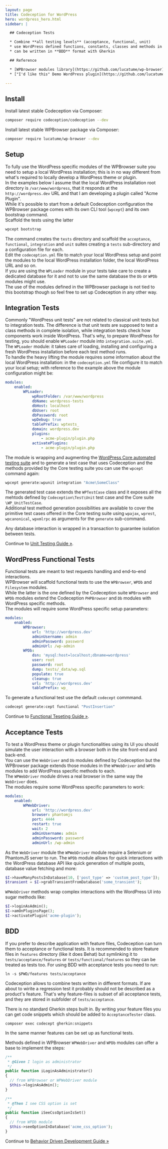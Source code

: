 ```yaml
---
layout: page
title: Codeception for WordPress
hero: wordpress_hero.html
sidebar: |

  ## Codeception Tests

  * Combine **all testing levels** (acceptance, functional, unit)
  * use WordPress defined functions, constants, classes and methods in any test
  * can be written in **BDD** format with Gherkin

  ## Reference

  * [WPBrowser modules library](https://github.com/lucatume/wp-browser) 
  * ["I'd like this" Demo WordPress plugin](https://github.com/lucatume/idlikethis)

---
```


## Install

Install latest stable Codeception via Composer:

```bash
composer require codeception/codeception --dev
```

Install latest stable WPBrowser package via Composer:

```bash
composer require lucatume/wp-browser --dev
```

## Setup

To fully use the WordPress specific modules of the WPBrowser suite you need to setup a local WordPress installation; this is in no way different from what's required to locally develop a WordPress theme or plugin.  
In the examples below I assume that the local WordPress installation root directory is `/var/www/wordpress`, that it responds at the `http://wordpress.dev` URL and that I am developing a plugin called "Acme Plugin".  
While it's possible to start from a default Codeception configuration the WPBrowser package comes with its own CLI tool (`wpcept`) and its own bootstrap command.  
Scaffold the tests using the latter

```bash
wpcept bootstrap
```

The command creates the `tests` directory and scaffold the `acceptance`, `functional`, `integration` and `unit` suites creating a `tests` sub-directory and a configuration file for each.  
Edit the `codeception.yml` file to match your local WordPress setup and point the modules to the local WordPress installation folder, the local WordPress URL and so on.  
If you are using the `WPLoader` module in your tests take care to create a dedicated database for it and not to use the same database the `Db` or `WPDb` modules might use.  
The use of the modules defined in the WPBrowser package is not tied to this bootstrap though so feel free to set up Codeception in any other way.

## Integration Tests
Commonly "WordPress unit tests" are not related to classical unit tests but to integration tests. The difference is that unit tests are supposed to test a class methods in complete isolation, while integration tests check how components work inside WordPress. That's why, to prepare WordPress for testing, you should enable `WPLoader` module into `integration.suite.yml`.  
The `WPLoader` module: it takes care of loading, installing and configuring a fresh WordPress installation before each test method runs.  
To handle the heavy lifting the module requires some information about the local WordPress installation: in the `codeception.yml` file configure it to match your local setup; with reference to the example above the module configuration might be:

```yaml
modules:
    enabled:
        WPLoader:
            wpRootFolder: /var/www/wordpress
            dbName: wordpress-tests
            dbHost: localhost
            dbUser: root
            dbPassword: root
            wpDebug: true
            tablePrefix: wptests_
            domain: wordpress.dev
            plugins:
                - acme-plugin/plugin.php
            activatePlugins:
                - acme-plugin/plugin.php
```

The module is wrapping and augmenting the [WordPress Core automated testing suite](https://make.wordpress.org/core/handbook/testing/automated-testing/phpunit/) and to generate a test case that uses Codeception and the methods provided by the Core testing suite you can use the `wpcept` command again:

```bash
wpcept generate:wpunit integration "Acme\SomeClass"
```

The generated test case extends the `WPTestCase` class and it exposes all the mehtods defined by `Codeception\Test\Unit` test case and the Core suite `\WP_UnitTestCase`.  
Additional test method generation possibilities are available to cover the primitive test cases offered in the Core testing suite using `wpajax`, `wprest`, `wpcanonical`, `wpxmlrpc` as arguments for the `generate` sub-command.  

Any database interaction is wrapped in a transaction to guarantee isolation between tests.

<div class="alert alert-warning">
  <span class="glyphicon glyphicon-info-sign" aria-hidden="true"></span>
  Continue to <a href="http://codeception.com/docs/05-UnitTests">Unit Testing Guide &raquo;</a>.
</div>

## WordPress Functional Tests
Functional tests are meant to test requests handling and end-to-end interactions.  
WPBrowser will scaffold functional tests to use the `WPBrowser`, `WPDb` and `Filesystem` modules.  
While the latter is the one defined by the Codeception suite `WPBrowser` and `WPDb` modules extend the Codeception `PHPBrowser` and `Db` modules with WordPress specific methods.  
The modules will require some WordPress specific setup parameters:

```yaml
modules:
    enabled:
        WPBrowser:
            url: 'http://wordpress.dev'
            adminUsername: admin
            adminPassword: password
            adminUrl: /wp-admin
        WPDb:
            dsn: 'mysql:host=localhost;dbname=wordpress'
            user: root
            password: root
            dump: tests/_data/wp.sql
            populate: true
            cleanup: true
            url: 'http://wordpress.dev'
            tablePrefix: wp_
```

To generate a functional test use the default `codecept` commmand.

```bash
codecept generate:cept functional "PostInsertion"
```

<div class="alert alert-warning">
  <span class="glyphicon glyphicon-info-sign" aria-hidden="true"></span>
  Continue to <a href="http://codeception.com/docs/04-FunctionalTests">Functional Teseting Guide &raquo;</a>.
</div>

## Acceptance Tests

To test a WordPress theme or plugin functionalities using its UI you should simulate the user interaction with a browser both in the site front-end and back-end.  
You can use the `WebDriver` and `Db` modules defined by Codeception but the WPBrowser package extends those modules in the `WPWebDriver` and `WPDb` modules to add WordPress specific methods to each.  
The `WPWebDriver` module drives a real browser in the same way the `WebDriver` does.  
The modules require some WordPress specific parameters to work:

```yaml
modules:
    enabled:
        WPWebDriver:
            url: 'http://wordpress.dev'
            browser: phantomjs
            port: 4444
            restart: true
            wait: 2
            adminUsername: admin
            adminPassword: password
            adminUrl: /wp-admin
```

As the `WebDriver` module the `WPWebDriver` module require a Selenium or PhantomJS server to run.
The `WPDb` module allows for quick interactions with the WordPress database API like quick generation of multiple posts, database value fetching and more:

```php
$I->haveManyPostsInDatabase(10, ['post_type' => 'custom_post_type']);
$transient = $I->grabTransientFromDatabase('some_transient');
```
`WPWebDriver` methods wrap complex interactions with the WordPress UI into sugar methods like:

```php
$I->loginAsAdmin();
$I->amOnPluginsPage();
$I->activatePlugin('acme-plugin');
```

## BDD

If you prefer to describe application with feature files, Codeception can turn them to acceptance or functional tests. It is recommended to store feature files in `features` directory (like it does Behat) but symlinking it to `tests/acceptance/features` or `tests/functional/features` so they can be treated as tests too. For using BDD with acceptance tests you need to run:

```
ln -s $PWD/features tests/acceptance
```

Codeception allows to combine tests written in different formats. If are about to wirite a regression test it probably should not be described as a product's feature. That's why feature-files is subset of all acceptance tests, and they are stored in subfolder of `tests/acceptance`. 

There is no standard Gherkin steps built in. By writing your feature files you can get code snippets which should be added to `AcceptanceTester` class. 

```
composer exec codecept gherkin:snippets
```

In the same manner features can be set up as functional tests.

Methods defined in WPBrowser `WPWebDriver` and `WPDb` modules can offer a base to implement the steps:

```php
/**
 * @Given I login as administrator
 */
public function iLoginAsAdministrator()
{
  // from WPBrowser or WPWebDriver module
  $this->loginAsAdmin();
}

/**
 * @Then I see CSS option is set
 */
public function iSeeCssOptionIsSet()
{
  // from WPDb module
  $this->seeOptionInDatabase('acme_css_option');
}
```

<div class="alert alert-warning">
  <span class="glyphicon glyphicon-info-sign" aria-hidden="true"></span>
  Continue to <a href="http://codeception.com/docs/07-BDD">Behavior Driven Development Guide &raquo;</a>
</div>